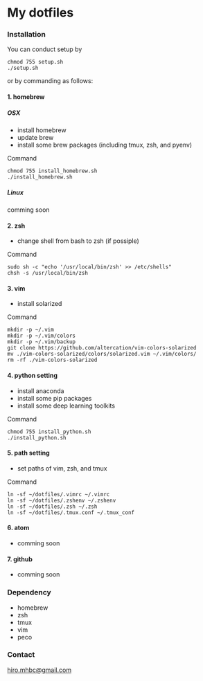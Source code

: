# My dotfiles

### Installation
You can conduct setup by
```
chmod 755 setup.sh
./setup.sh
```

or by commanding as follows:

#### 1. homebrew
##### OSX
- install homebrew
- update brew
- install some brew packages (including tmux, zsh, and pyenv)

Command
```
chmod 755 install_homebrew.sh
./install_homebrew.sh
```

##### Linux
comming soon


#### 2. zsh
- change shell from bash to zsh (if possiple)

Command
```
sudo sh -c "echo '/usr/local/bin/zsh' >> /etc/shells"
chsh -s /usr/local/bin/zsh
```


#### 3. vim
- install solarized

Command
```
mkdir -p ~/.vim
mkdir -p ~/.vim/colors
mkdir -p ~/.vim/backup
git clone https://github.com/altercation/vim-colors-solarized
mv ./vim-colors-solarized/colors/solarized.vim ~/.vim/colors/
rm -rf ./vim-colors-solarized
```


#### 4. python setting
- install anaconda
- install some pip packages
- install some deep learning toolkits

Command
```
chmod 755 install_python.sh
./install_python.sh
```


#### 5. path setting
- set paths of vim, zsh, and tmux

Command
```
ln -sf ~/dotfiles/.vimrc ~/.vimrc
ln -sf ~/dotfiles/.zshenv ~/.zshenv
ln -sf ~/dotfiles/.zsh ~/.zsh
ln -sf ~/dotfiles/.tmux.conf ~/.tmux_conf
```


#### 6. atom
- comming soon

#### 7. github
- comming soon



### Dependency
- homebrew
- zsh
- tmux
- vim
- peco


### Contact
hiro.mhbc@gmail.com
